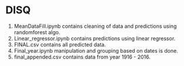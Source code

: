 # DISQ

1. MeanDataFill.ipynb contains cleaning of data and predictions using randomforest algo.
2. Linear_regressor.ipynb contains predictions using linear regressor.
3. FINAL.csv contains all predicted data.
4. Final_year.ipynb manipulation and grouping based on dates is done.
5. final_appended.csv contains data from year 1916 - 2016.
